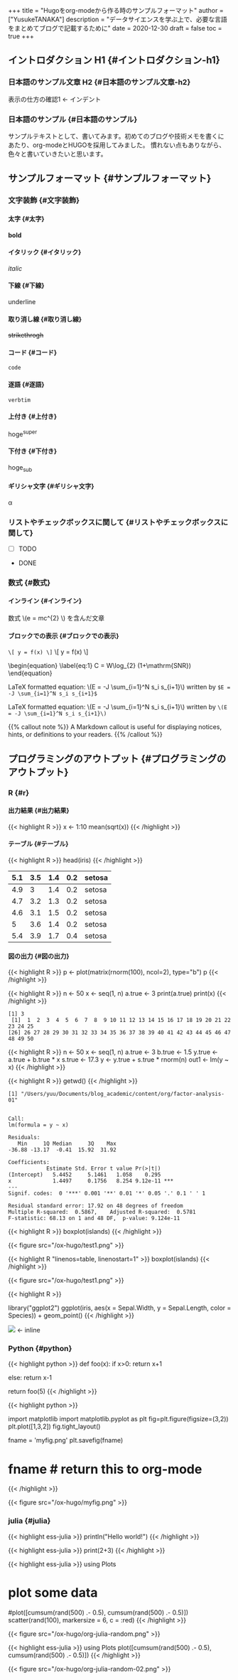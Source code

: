 +++
title = "Hugoをorg-modeから作る時のサンプルフォーマット"
author = ["YusukeTANAKA"]
description = "データサイエンスを学ぶ上で、必要な言語をまとめてブログで記載するために"
date = 2020-12-30
draft = false
toc = true
+++

## イントロダクション H1 {#イントロダクション-h1}


### 日本語のサンプル文章 H2 {#日本語のサンプル文章-h2}

表示の仕方の確認1 <- インデント


### 日本語のサンプル {#日本語のサンプル}

サンプルテキストとして、書いてみます。初めてのブログや技術メモを書くに
あたり、org-modeとHUGOを採用してみました。
慣れない点もありながら、色々と書いていきたいと思います。


## サンプルフォーマット {#サンプルフォーマット}


### 文字装飾 {#文字装飾}


#### 太字 {#太字}

**bold**


#### イタリック {#イタリック}

_italic_


#### 下線 {#下線}

<span class="underline">underline</span>


#### 取り消し線 {#取り消し線}

~~strikethrogh~~


#### コード {#コード}

`code`


#### 逐語 {#逐語}

`verbtim`


#### 上付き {#上付き}

hoge<sup>super</sup>


#### 下付き {#下付き}

hoge<sub>sub</sub>


#### ギリシャ文字 {#ギリシャ文字}

&alpha;


### リストやチェックボックスに関して {#リストやチェックボックスに関して}

-   [ ] TODO
-   DONE


### 数式 {#数式}


#### インライン {#インライン}

数式 \\(e = mc^{2} \\) を含んだ文章


#### ブロックでの表示 {#ブロックでの表示}

`\[ y = f(x) \]`
\\[ y = f(x) \\]

\begin{equation}
\label{eq:1}
C = W\log\_{2} (1+\mathrm{SNR})
\end{equation}

LaTeX formatted equation: \\(E = -J \sum\_{i=1}^N s\_i s\_{i+1}\\) written by `$E = -J \sum_{i=1}^N s_i s_{i+1}$`

LaTeX formatted equation: \\(E = -J \sum\_{i=1}^N s\_i s\_{i+1}\\) written
by `\(E = -J \sum_{i=1}^N s_i s_{i+1}\)`

{{% callout note %}}
A Markdown callout is useful for displaying notices, hints, or definitions to your readers.
{{% /callout %}}


## プログラミングのアウトプット {#プログラミングのアウトプット}


### R {#r}


#### 出力結果 {#出力結果}

{{< highlight R >}}
x <- 1:10
mean(sqrt(x))
{{< /highlight >}}


#### テーブル {#テーブル}

{{< highlight R >}}
head(iris)
{{< /highlight >}}

| 5.1 | 3.5 | 1.4 | 0.2 | setosa |
|-----|-----|-----|-----|--------|
| 4.9 | 3   | 1.4 | 0.2 | setosa |
| 4.7 | 3.2 | 1.3 | 0.2 | setosa |
| 4.6 | 3.1 | 1.5 | 0.2 | setosa |
| 5   | 3.6 | 1.4 | 0.2 | setosa |
| 5.4 | 3.9 | 1.7 | 0.4 | setosa |


#### 図の出力 {#図の出力}

{{< highlight R >}}
p <- plot(matrix(rnorm(100), ncol=2), type="b")
p
{{< /highlight >}}

{{< highlight R >}}
n <- 50
x <- seq(1, n)
a.true <- 3
print(a.true)
print(x)
{{< /highlight >}}

```text
[1] 3
 [1]  1  2  3  4  5  6  7  8  9 10 11 12 13 14 15 16 17 18 19 20 21 22 23 24 25
[26] 26 27 28 29 30 31 32 33 34 35 36 37 38 39 40 41 42 43 44 45 46 47 48 49 50
```

{{< highlight R >}}
n <- 50
x <- seq(1, n)
a.true <- 3
b.true <- 1.5
y.true <- a.true + b.true * x
s.true <- 17.3
y <- y.true + s.true * rnorm(n)
out1 <- lm(y ~ x)
{{< /highlight >}}

{{< highlight R >}}
getwd()
{{< /highlight >}}

```text
[1] "/Users/yuu/Documents/blog_academic/content/org/factor-analysis-01"
```

```text

Call:
lm(formula = y ~ x)

Residuals:
   Min     1Q Median     3Q    Max
-36.88 -13.17  -0.41  15.92  31.92

Coefficients:
            Estimate Std. Error t value Pr(>|t|)
(Intercept)   5.4452     5.1461   1.058    0.295
x             1.4497     0.1756   8.254 9.12e-11 ***
---
Signif. codes:  0 '***' 0.001 '**' 0.01 '*' 0.05 '.' 0.1 ' ' 1

Residual standard error: 17.92 on 48 degrees of freedom
Multiple R-squared:  0.5867,	Adjusted R-squared:  0.5781
F-statistic: 68.13 on 1 and 48 DF,  p-value: 9.124e-11
```

{{< highlight R >}}
boxplot(islands)
{{< /highlight >}}

{{< figure src="/ox-hugo/test1.png" >}}

{{< highlight R "linenos=table, linenostart=1" >}}
boxplot(islands)
{{< /highlight >}}

{{< figure src="/ox-hugo/test1.png" >}}

{{< highlight R >}}

library("ggplot2")
ggplot(iris, aes(x = Sepal.Width, y = Sepal.Length, color = Species)) +
  geom_point()
{{< /highlight >}}

![](/ox-hugo/test2.png) <- inline


### Python {#python}

{{< highlight python >}}
def foo(x):
  if x>0:
    return x+1

  else:
    return x-1

return foo(5)
{{< /highlight >}}

{{< highlight python >}}

import matplotlib
import matplotlib.pyplot as plt
fig=plt.figure(figsize=(3,2))
plt.plot([1,3,2])
fig.tight_layout()

fname = 'myfig.png'
plt.savefig(fname)
# fname # return this to org-mode
{{< /highlight >}}

{{< figure src="/ox-hugo/myfig.png" >}}


### julia {#julia}

{{< highlight ess-julia >}}
println("Hello world!")
{{< /highlight >}}

{{< highlight ess-julia >}}
print(2+3)
{{< /highlight >}}

{{< highlight ess-julia >}}
using Plots
# plot some data
#plot([cumsum(rand(500) .- 0.5), cumsum(rand(500) .- 0.5)])
scatter(rand(100), markersize = 6, c = :red)
{{< /highlight >}}

{{< figure src="/ox-hugo/org-julia-random.png" >}}

{{< highlight ess-julia >}}
using Plots
plot([cumsum(rand(500) .- 0.5), cumsum(rand(500) .- 0.5)])
{{< /highlight >}}

{{< figure src="/ox-hugo/org-julia-random-02.png" >}}
